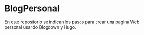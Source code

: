 # BlogPersonal
En este repositorio se indican los pasos para crear una pagina Web personal usando Blogdown y Hugo.